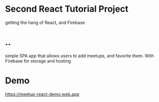 # Second React Tutorial Project

getting the hang of React,
and Firebase

# ..
simple SPA app that allows users to add meetups, and favorite them. With Firebase for storage and hosting

# Demo
https://meetup-react-demo.web.app
